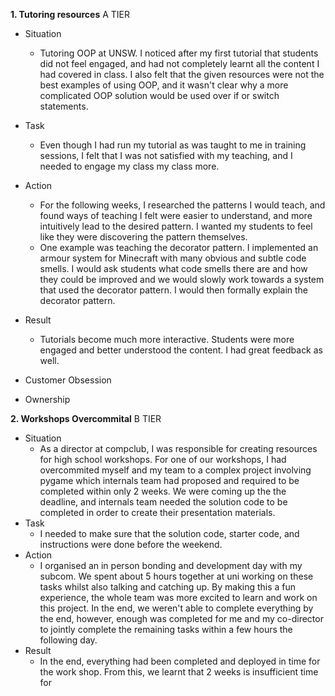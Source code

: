 **1. Tutoring resources** A TIER
- Situation
	- Tutoring OOP at UNSW. I noticed after my first tutorial that students did not feel engaged, and had not completely learnt all the content I had covered in class. I also felt that the given resources were not the best examples of using OOP, and it wasn't clear why a more complicated OOP solution would be used over if or switch statements.
- Task
	- Even though I had run my tutorial as was taught to me in training sessions, I felt that I was not satisfied with my teaching, and I needed to engage my class my class more.
- Action
	- For the following weeks, I researched the patterns I would teach, and found ways of teaching I felt were easier to understand, and more intuitively lead to the desired pattern. I wanted my students to feel like they were discovering the pattern themselves.
	- One example was teaching the decorator pattern. I implemented an armour system for Minecraft with many obvious and subtle code smells. I would ask students what code smells there are and how they could be improved and we would slowly work towards a system that used the decorator pattern. I would then formally explain the decorator pattern.
- Result
	- Tutorials become much more interactive. Students were more engaged and better understood the content. I had great feedback as well.

- Customer Obsession
- Ownership

**2. Workshops Overcommital** B TIER
- Situation
	- As a director at compclub, I was responsible for creating resources for high school workshops. For one of our workshops, I had overcommited myself and my team to a complex project involving pygame which internals team had proposed and required to be completed within only 2 weeks. We were coming up the the deadline, and internals team needed the solution code to be completed in order to create their presentation materials.
- Task
	- I needed to make sure that the solution code, starter code, and instructions were done before the weekend.
- Action
	- I organised an in person bonding and development day with my subcom. We spent about 5 hours together at uni working on these tasks whilst also talking and catching up. By making this a fun experience, the whole team was more excited to learn and work on this project. In the end, we weren't able to complete everything by the end, however, enough was completed for me and my co-director to jointly complete the remaining tasks within a few hours the following day.
- Result
	- In the end, everything had been completed and deployed in time for the work shop. From this, we learnt that 2 weeks is insufficient time for
